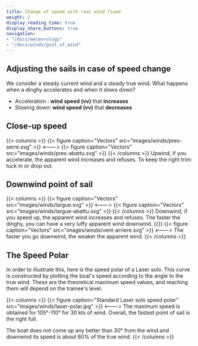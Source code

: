 ```yaml
---
title: Change of speed with real wind fixed
weight: 2
display_reading_time: true
display_share_buttons: true
navigation:
- "/docs/meteorology"
- "/docs/winds/gust_of_wind"
---
```

## Adjusting the sails in case of speed change

We consider a steady current wind and a steady true wind.
What happens when a dinghy accelerates and when it slows down?

- Acceleration : **wind speed (vv)** that **increases**
- Slowing down: **wind speed (vv)** that **decreases**

## Close-up speed

{{< columns >}}
{{< figure caption="Vectors" src="images/winds/pres-serre.svg" >}}
<--->
{{< figure caption="Vectors" src="images/winds/pres-abattu.svg" >}}
{{< /columns >}}
Upwind, if you accelerate, the apparent wind increases and refuses.
To keep the right trim: tuck in or drop out.

## Downwind point of sail

{{< columns >}}
{{< figure caption="Vectors" src="images/winds/largue.svg" >}}
<--->
{{< figure caption="Vectors" src="images/winds/largue-abattu.svg" >}}
{{< /columns >}}
Downwind, if you speed up, the apparent wind increases and refuses.
The faster the dinghy, you can have a very luffy apparent wind downwind.
{{<columns >}}
{{< figure caption="Vectors" src="images/winds/vent-arriere.svg" >}}
<--->
The faster you go downwind, the weaker the apparent wind.
{{< /columns >}}

## The Speed Polar

In order to illustrate this, here is the speed polar of a Laser solo.
This curve is constructed by plotting the boat's speed according to the angle to the true wind.
These are the theoretical maximum speed values, and reaching them will depend on the trainee's level.

{{< columns >}}
{{< figure caption="Standard Laser solo speed polar" src="images/winds/laser-polar.jpg" >}}
<--->
The maximum speed is obtained for 105°-110° for 30 kts of wind.
Overall, the fastest point of sail is the right full.

The boat does not come up any better than 30° from the wind and downwind its speed is about 60% of the true wind.
{{< /columns >}}